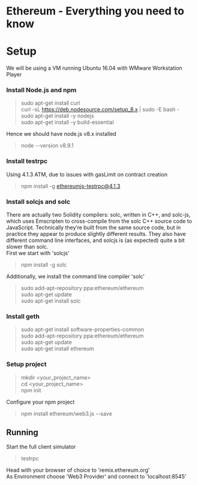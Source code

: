 # Ethereum - Everything you need to know

# Setup

We will be using a VM running Ubuntu 16.04 with WMware Workstation Player

### Install Node.js and npm

> sudo apt-get install curl  
> curl -sL https://deb.nodesource.com/setup_8.x | sudo -E bash -  
> sudo apt-get install -y nodejs  
> sudo apt-get install -y build-essential

Hence we should have node.js v8.x installed

> node --version
> v8.9.1


### Install testrpc

Using 4.1.3 ATM, due to issues with gasLimit on contract creation

> npm install -g ethereumjs-testrpc@4.1.3


### Install solcjs and solc

There are actually two Solidity compilers: solc, written in C++, and solc-js, which uses Emscripten to cross-compile from the solc C++ source code to JavaScript. Technically they’re built from the same source code, but in practice they appear to produce slightly different results. They also have different command line interfaces, and solcjs is (as expected) quite a bit slower than solc.  
First we start with 'solcjs'

> npm install -g solc 

Additionally, we install the command line compiler 'solc' 

> sudo add-apt-repository ppa:ethereum/ethereum  
> sudo apt-get update  
> sudo apt-get install solc

### Install geth


> sudo apt-get install software-properties-common  
> sudo add-apt-repository ppa:ethereum/ethereum  
> sudo apt-get update  
> sudo apt-get install ethereum


### Setup project

> mkdir <your_project_name>  
> cd <your_project_name>  
> npm init

Configure your npm project

> npm install ethereum/web3.js --save

## Running

Start the full client simulator

> testrpc

Head with your browser of choice to 'remix.ethereum.org'  
As Environment choose 'Web3 Provider' and connect to 'localhost:8545'
